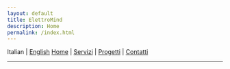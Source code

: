 ```yaml
---
layout: default
title: ElettroMind
description: Home
permalink: /index.html
---
```


Italian | [English](/pages/en/services.html)
[Home](/index.html) | [Servizi](/pages/it/servizi.html) | [Progetti](/pages/it/progetti.html) | [Contatti](/pages/it/contatti.html)

***
